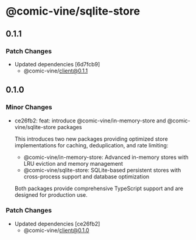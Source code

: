 # @comic-vine/sqlite-store

## 0.1.1

### Patch Changes

- Updated dependencies [6d7fcb9]
  - @comic-vine/client@0.1.1

## 0.1.0

### Minor Changes

- ce26fb2: feat: introduce @comic-vine/in-memory-store and @comic-vine/sqlite-store packages

  This introduces two new packages providing optimized store implementations for caching, deduplication, and rate limiting:
  - @comic-vine/in-memory-store: Advanced in-memory stores with LRU eviction and memory management
  - @comic-vine/sqlite-store: SQLite-based persistent stores with cross-process support and database optimization

  Both packages provide comprehensive TypeScript support and are designed for production use.

### Patch Changes

- Updated dependencies [ce26fb2]
  - @comic-vine/client@0.1.0
